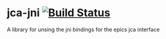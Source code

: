 # jca-jni [![Build Status](https://travis-ci.org/shroffk/jca-jni.svg?branch=master)](https://travis-ci.org/shroffk/jca-jni)
A library for unsing the jni bindings for the epics jca interface
